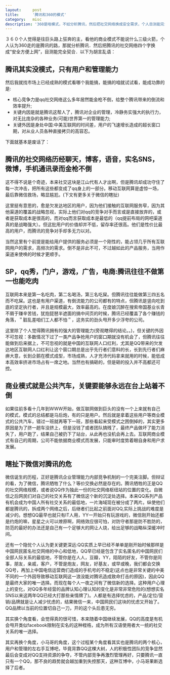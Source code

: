 ```yaml
---
layout:     post
title:      '腾讯和360的模式'
category:   misc
description: '360是啥模式，不如分析腾讯，然后把社交网络换成安全需求，个人目测能完全契合．其实这个模式就是没模式，只有用户和管理能力．腾讯的核心竞争力是社交网络的渠道价值带来的成本消减，关键内因当然还是人的管理，关键外因是中国相比美国的时间差，中国的互联网人口红利。'
---
```


３６０个人觉得是往巨头路上狂奔的主，看他的商业模式不能说什么三级火箭，个人认为360走的是腾讯的路，那就分析腾讯．然后把腾讯的社交网络四个字换成“安全方便上网”，目测能完全契合．以下为胡言乱语：

## 腾讯其实没模式，只有用户和管理能力

然后我就找市场上已经成熟的模式看哪个我能搞，能搞的咱就试试看，能成功靠的是:

- 核心竞争力是qq社交网络这么多年居然能金枪不倒，给整个腾讯带来的倒流和效率提升;
- 关键内因是就是腾讯这帮人了，腾讯对企业的管理，冷静务实强大的执行力，对无比庞杂的各种业务(可能)世界第一的管理能力;
- 关键外因是身处中国:中美互联网的时间差，用户的飞速增长造成的超长窗口期，对从业人员各种直接拷贝的高容忍。

下面就基本是废话了：

## 腾讯的社交网络历经聊天，博客，语音，实名SNS，微博，手机通讯录而金枪不倒

这不得不说是个奇迹，本来社交这块是江山代有人才出啊，但是腾讯却成功守住了每一次冲击，把所有这些都变成了qq身上的一部分。移动互联网算是虚惊一场，最后靠微信救场，略显尴尬。(下文有更多关于微信的瞎扯)

这里挺有意思的，愈是欠发达地区的用户，因为他们接触的互联网服务窄，因为其他渠道的覆盖的战略忽视，实际上他们对qq的竞争对手而言或是直接放弃的，或者是获取成本是很高的，而对qq而言获取成本是最低的（qq提前布局的网吧渠道真的是战略强大）。但这批用户的价值却并不低，留存率还很高。他们是性价比最高的用户，而腾讯的竞争对手却多无力以对。

当然这里有个前提是能给用户提供的服务必须是一个刚性的，能占领几乎所有互联网用户的需求，高频次的需求。倒不是非此不可，不过越如此的产品服务，当用作渠道来使唤的时候才更顺手。

## SP，qq秀，门户，游戏，广告，电商:腾讯往往不做第一也能吃肉

互联网本来是第一名吃肉，第二名喝汤，第三名吃屎。但腾讯往往能做第三四五名而不吃屎。这也是有用户渠道，有倒流能力的公司都有的特点，但腾讯是竖向吃到底的坚定执行者，并且是规模最大，效率最高的。在度娘沉醉在搜索帝国基业长青不屑于赚辛苦钱，犹抱琵琶半遮面的搞中间页的时候，腾讯已经覆盖了各个赚钱的角落，＂脏乱差咱们工人都不怕＂，这务实的劲头甩开多少浮夸的公司。

这里除了个人觉得腾讯拥有的强大的管理能力(旁观瞎得的结论。。)，但关键的外因不可忽视：多数情况下过了一类产品争抢用户的窗口期就没有机会了，但腾讯往往能做到后来据上，不可忽视的就是中国的互联网人口红利，尤其是QQ带来的欠发达地区互联网人口红利让这个窗口期总是出乎先行者们意料的长，长到先行者们麻痹大意，长到企鹅在模式成型，市场成熟，人才充沛代码拿来就用的时候，能低成本高效率挤进市场占有一席之地。当然也有搞砸的，但是砸的投入并不高都还可控。


## 商业模式就是公共汽车，关键要能够永远在台上站着不倒

如果往前多看十几年到WWW开始，做互联网做到巨头的没有一个上来就有自己的模式，模式的总结都是马后炮，有的只是用户。然后就是拿着这些用户等商业模式的公共汽车，错过一班就再等下一班，那些看起来受模式之困倒掉的，其实更多原因是为了挤一趟车没挤上，但是没钱了或者团队搞残了，最终产品做坏了能力消失了，用户跑了，结果自己被扔下了站台，从此再也没机会再上去。互联网商业模式有自己的周期，公司不能依据商业模式而发展，只能审时度势着眼自身和用户求发展。

## 瞎扯下微信对腾讯的危

微信诞生的历程，正好是腾讯企业管理能力内部竞争机制的一个完美注脚。但辩证的看，为了微信，腾讯牺牲了什么？等价交换必然是存在的。腾讯牺牲的正是QQ的社交网络规模，或者说QQ作为独此一份的社交网络枢纽站的位置的变化。自微信之后网民们对自己的社交关系有了微信这个新的沉淀处选择。本来QQ系列产品有机会成为中国人所有社交关系的最低地，一片海域现在被分成了两片。纵使他们都是腾讯的，拆成两个网络之后，后继者们比起之前面对QQ,实际上挑战的难度是减少的。想想QQ最早也就只有IT人用，YY一开始只有玩游戏的，微信刚开始还都是约炮的嘛，星星之火可以燎原啊，网络效应很可怕，对防守者那是防不胜防的，防范的最好的办法还是自己有一个足够大的网让人烧，给出足够的战略纵深缓冲时间。

还有一个隐忧个人认为更关键更深远:QQ实质上早已经不单单是刚开始时候那样是中国网民匿名社交网络的中心和低地，QQ早已经是包含了实名匿名的中国网民们全部人际关系的最低地，不管你是在人人，豆瓣，YY，陌陌的好友，不管你是同事，朋友，亲戚，客户，不管是炮友，网友，好基友，或早或晚，我们都会交换QQ号，再加上中国电信运营商们造成的手机号的不稳定(这点也是非常关键的中美不同的一个外因导致移动互联网这一浪没能对腾讯造成致命打击的原因)，因此QQ是最终大家的唯一选择。而现在每个人一夜之间有了微信新的选择。这种用户心理上的变化，对QQ多年经营的品牌认知心理认知的变化是非常非常危险的(想想实名SNS以来这两年QQ已经大打那些亲情牌了)。人都是有选择忧虑的，产品/定位/营销/品牌就是让人减少忧虑的，结果微信一来，中国网民们这块的忧虑又开始了。QQ品牌以当前的位置切自己一刀，开的这个头后患无穷。

其实换个角度看，会觉得真的很可惜，本来随着中国继续发展，QQ的高度是有机会甩开类似facebook限制在实名的这种桎梏，成为所有汉语使用者大一统的社交关系的唯一选择。

其实再换个角度，小马哥的角度，这个过程某个角度看其实也是腾讯的两个核心，用户和管理的左右手互博吧，毕竟背靠QQ这棵大树，人的积极性团队的竞争显然最后会变成对QQ支持资源的争夺，不管内部竞争再激烈管理再好，只要腾讯一直只有一个QQ，那不良的趋势就会越加重到失控那天，这种互博中，小马哥果断选择了后者。
